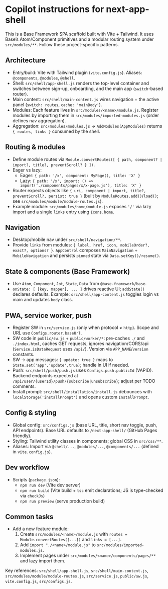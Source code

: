 # Copilot instructions for next-app-shell

This is a Base Framework SPA scaffold built with Vite + Tailwind. It uses Base’s Atom/Component primitives and a modular routing system under `src/modules/**`. Follow these project-specific patterns.

## Architecture
- Entry/build: Vite with Tailwind plugin (`vite.config.js`). Aliases: `@components`, `@modules`, `@shell`.
- Shell: `src/shell/app-shell.js` renders the top-level container and switches between sign-up, onboarding, and the main app (`switch`-based router).
- Main content: `src/shell/main-content.js` wires navigation + the active panel (`switch: routes`, `cache: 'mainBody'`).
- Modules: Each feature lives in `src/modules/<name>/module.js`. Register modules by importing them in `src/modules/imported-modules.js` (order defines nav aggregation).
- Aggregation: `src/modules/modules.js` -> `AddModules(AppModules)` returns `{ routes, links }` consumed by the shell.

## Routing & modules
- Define module routes via `Module.convertRoutes([ { path, component? | import?, title?, preventScroll? } ])`.
- Eager vs lazy:
  - Eager: `{ path: '/x', component: MyPage(), title: 'X' }`
  - Lazy: `{ path: '/x', import: () => import('./components/pages/x/x-page.js'), title: 'X' }`
- Router expects objects like `{ uri, component | import, title?, preventScroll?, persist: true }` (built by `ModuleRoutes.add()`/`load()`; see `src/modules/module/module-routes.js`).
- Example module: `src/modules/home/module.js` exposes `'/'` via lazy import and a single `links` entry using `Icons.home`.

## Navigation
- Desktop/mobile nav under `src/shell/navigation/**`.
- Provide `links` from modules: `{ label, href, icon, mobileOrder?, exact?, options? }`. `AppControl` composes `MainNavigation` + `MobileNavigation` and persists `pinned` state via `Data.setKey()/resume()`.

## State & components (Base Framework)
- Use `Atom`, `Component`, `Jot`, `State`, `Data` from `@base-framework/base`.
- `onState: [ [key, mapper], ... ]` drives reactive UI; `addState()` declares defaults. Example: `src/shell/app-content.js` toggles login vs main and updates `body` class.

## PWA, service worker, push
- Register SW in `src/service.js` (only when protocol ≠ `http`). Scope and URL use `Configs.router.baseUrl`.
- SW code in `public/sw.js` + `public/worker/*`: pre-caches `./` and `./index.html`, caches GET requests, ignores navigation/CORS/api (`Service.isDataRequest` uses `/api/`). Version via `APP_NAME`/`version` constants.
- SW → app messages: `{ update: true }` maps to `State.set('app','update',true)`; handle in UI if needed.
- Push: `src/shell/push/push.js` uses `Configs.push.publicId` (VAPID). Backend endpoints expected at `/api/user/{userId}/push/{subscribe|unsubscribe}`; adjust per TODO comments.
- Install prompt: `src/shell/installation/install.js` debounces with `localStorage('installPrompt')` and opens custom `InstallPrompt`.

## Config & styling
- Global config: `src/configs.js` (base URL, title, short nav toggle, push, API endpoints). Base URL defaults to `/next-app-shell/` (GitHub Pages friendly).
- Styling: Tailwind utility classes in components; global CSS in `src/css/**`.
- Aliases: Import via `@shell/...`, `@modules/...`, `@components/...` (defined in `vite.config.js`).

## Dev workflow
- Scripts (`package.json`):
  - `npm run dev` (Vite dev server)
  - `npm run build` (Vite build + `tsc` emit declarations; JS is type-checked via `checkJs`)
  - `npm run preview` (serve production build)

## Common tasks
- Add a new feature module:
  1) Create `src/modules/<name>/module.js` with `routes = Module.convertRoutes([...])` and `links = [...]`.
  2) Add `import "./<name>/module.js"` to `src/modules/imported-modules.js`.
  3) Implement pages under `src/modules/<name>/components/pages/**` and lazy import them.

Key references: `src/shell/app-shell.js`, `src/shell/main-content.js`, `src/modules/module/module-routes.js`, `src/service.js`, `public/sw.js`, `vite.config.js`, `src/configs.js`.
